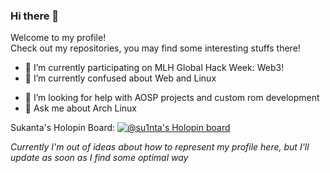 ### Hi there 👋

Welcome to my profile!<br/>
Check out my repositories, you may find some interesting stuffs there!
<!--
**su1nta/su1nta** is a ✨ _special_ ✨ repository because its `README.md` (this file) appears on your GitHub profile.

Here are some ideas to get you started:
-->
- 🔭 I’m currently participating on MLH Global Hack Week: Web3!
- 🌱 I’m currently confused about Web and Linux
<!-- - 👯 I’m looking to collaborate on ... -->
- 🤔 I’m looking for help with AOSP projects and custom rom development
- 💬 Ask me about Arch Linux
<!-- - 📫 How to reach me: ... -->
<!-- - 😄 Pronouns: ... -->
<!-- - ⚡ Fun fact: ... -->

Sukanta's Holopin Board:
[![@su1nta's Holopin board](https://holopin.me/su1nta)](https://holopin.io/@su1nta)

*Currently I'm out of ideas about how to represent my profile here, but I'll update as soon as I find some optimal way*
